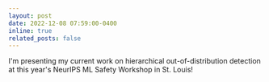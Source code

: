 ```yaml
---
layout: post
date: 2022-12-08 07:59:00-0400
inline: true
related_posts: false
---
```


I'm presenting my current work on hierarchical out-of-distribution detection
at this year's NeurIPS ML Safety Workshop in St. Louis!
